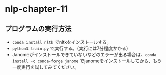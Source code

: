 # nlp-chapter-11

## プログラムの実行方法
 - ```conda install nltk``` でnltkをインストールする。
 - ```python3 train.py``` で実行する。（実行には7分程度かかる）
 - Janomeがインストールできていないなどのエラーが出る場合は、```conda install -c conda-forge janome``` でjanomeをインストールしてから、もう一度実行を試してみてください。